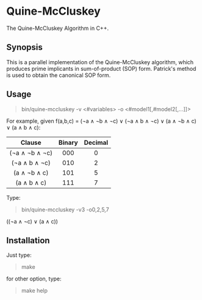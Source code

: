 # Quine-McCluskey
The Quine-McCluskey Algorithm in C++.

## Synopsis

This is a parallel implementation of the Quine-McCluskey algorithm, which produces prime implicants in sum-of-product (SOP) form. Patrick's method is used to obtain the canonical SOP form.

## Usage

> bin/quine-mccluskey -v <#variables> -o <#model1[,#model2[,...]]>

For example, given f(a,b,c) = (¬a ∧ ¬b ∧ ¬c) ∨  (¬a ∧ b ∧ ¬c) ∨ (a ∧ ¬b ∧ c) ∨ (a ∧ b ∧ c):

| Clause          | Binary | Decimal |
| :-------------: | :----: | :-----: |
| (¬a ∧ ¬b ∧ ¬c)  | 000    |  0      |
| (¬a ∧ b ∧ ¬c)   | 010    |  2      |
| (a ∧ ¬b ∧ c)    | 101    |  5      |
| (a ∧ b ∧ c)     | 111    |  7      |

Type:
  > bin/quine-mccluskey -v3 -o0,2,5,7

  ((¬a ∧ ¬c)  ∨  (a ∧ c))

## Installation

Just type:
> make

for other option, type:
> make help

